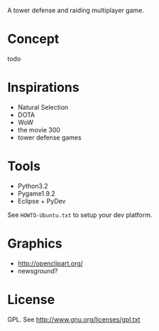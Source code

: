 A tower defense and raiding multiplayer game.


Concept
=======

todo


Inspirations
===========

* Natural Selection
* DOTA
* WoW
* the movie 300
* tower defense games


Tools
========

* Python3.2
* Pygame1.9.2
* Eclipse + PyDev

See `HOWTO-Ubuntu.txt` to setup your dev platform.

Graphics
==========

* http://openclipart.org/
* newsground?

License
==========
GPL. See http://www.gnu.org/licenses/gpl.txt

